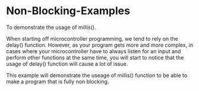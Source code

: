# Non-Blocking-Examples
To demonstrate the usage of millis(). 

When starting off microcontroller programming, we tend to rely on the delay() function. However, as your program gets more and more complex, in cases where your microcontroller have to always listen for an input and perform other functions at the same time, you will start to notice that the usage of delay() function will cause a lot of issue.

This example will demonstrate the useage of millis() function to be able to make a program that is fully non blocking.
